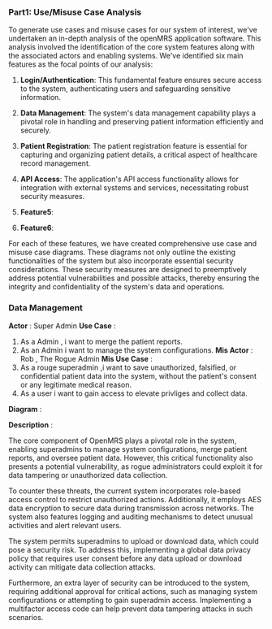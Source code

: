 ### Part1: Use/Misuse Case Analysis

To generate use cases and misuse cases for our system of interest, we've undertaken an in-depth analysis of the openMRS application software. This analysis involved the identification of the core system features along with the associated actors and enabling systems. We've identified six main features as the focal points of our analysis:

1. **Login/Authentication**: This fundamental feature ensures secure access to the system, authenticating users and safeguarding sensitive information.

2. **Data Management**: The system's data management capability plays a pivotal role in handling and preserving patient information efficiently and securely.

3. **Patient Registration**: The patient registration feature is essential for capturing and organizing patient details, a critical aspect of healthcare record management.

4. **API Access**: The application's API access functionality allows for integration with external systems and services, necessitating robust security measures.
5. **Feature5**:
6. **Feature6**:
   
For each of these features, we have created comprehensive use case and misuse case diagrams. These diagrams not only outline the existing functionalities of the system but also incorporate essential security considerations. These security measures are designed to preemptively address potential vulnerabilities and possible attacks, thereby ensuring the integrity and confidentiality of the system's data and operations.


### Data Management 
**Actor** :  Super Admin
**Use Case**  : 
   1. As a Admin , i want to merge the patient reports. 
   2. As an Admin i want to manage the system configurations.
**Mis Actor** : Rob , The Rogue Admin
**Mis Use Case** : 
   1. As a rouge superadmin ,i want to save unauthorized, falsified, or confidential patient data into the system, without         the patient's consent or any legitimate medical reason.
   2. As a user i want to gain access to elevate privliges and collect data.

**Diagram**  :

**Description** :
 
The core component of OpenMRS plays a pivotal role in the system, enabling superadmins to manage system configurations, merge patient reports, and oversee patient data. However, this critical functionality also presents a potential vulnerability, as rogue administrators could exploit it for data tampering or unauthorized data collection.

To counter these threats, the current system incorporates role-based access control to restrict unauthorized actions. Additionally, it employs AES data encryption to secure data during transmission across networks. The system also features logging and auditing mechanisms to detect unusual activities and alert relevant users.

The system permits superadmins to upload or download data, which could pose a security risk. To address this, implementing a global data privacy policy that requires user consent before any data upload or download activity can mitigate data collection attacks.

Furthermore, an extra layer of security can be introduced to the system, requiring additional approval for critical actions, such as managing system configurations or attempting to gain superadmin access. Implementing a multifactor access code can help prevent data tampering attacks in such scenarios.

